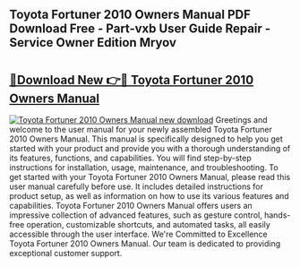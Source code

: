 ## Toyota Fortuner 2010 Owners Manual PDF Download Free - Part-vxb User Guide Repair - Service Owner Edition Mryov

# <h2><a href="http://bc57959.oget.top/?id=Toyota+Fortuner+2010+Owners+Manual">🔗Download New 👉🔴 Toyota Fortuner 2010 Owners Manual</a></h2>

[![Toyota Fortuner 2010 Owners Manual new download](https://i.imgur.com/5g1atiW.png)](http://bc57959.oget.top/?id=Toyota+Fortuner+2010+Owners+Manual)
Greetings and welcome to the user manual for your newly assembled Toyota Fortuner 2010 Owners Manual. This manual is specifically designed to help you get started with your product and provide you with a thorough understanding of its features, functions, and capabilities. You will find step-by-step instructions for installation, usage, maintenance, and troubleshooting. To get started with your Toyota Fortuner 2010 Owners Manual, please read this user manual carefully before use. It includes detailed instructions for product setup, as well as information on how to use its various features and capabilities. Toyota Fortuner 2010 Owners Manual offers users an impressive collection of advanced features, such as gesture control, hands-free operation, customizable shortcuts, and automated tasks, all easily accessible through the user interface. We're Committed to Excellence Toyota Fortuner 2010 Owners Manual. Our team is dedicated to providing exceptional customer support.
